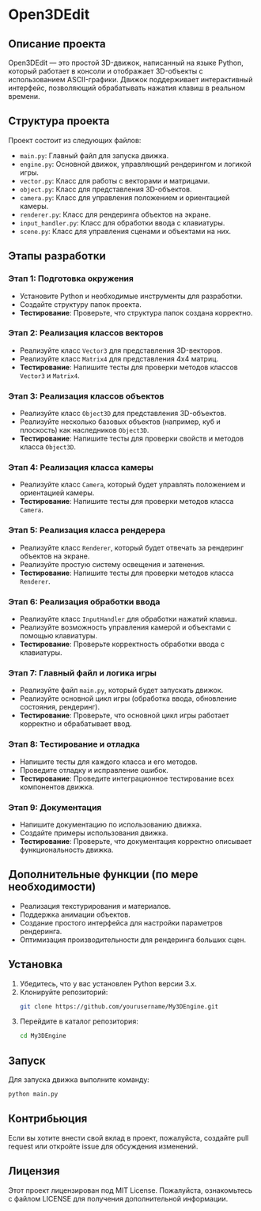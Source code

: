 # Open3DEdit

## Описание проекта
Open3DEdit — это простой 3D-движок, написанный на языке Python, который работает в консоли и отображает 3D-объекты с использованием ASCII-графики. Движок поддерживает интерактивный интерфейс, позволяющий обрабатывать нажатия клавиш в реальном времени.

## Структура проекта
Проект состоит из следующих файлов:
- `main.py`: Главный файл для запуска движка.
- `engine.py`: Основной движок, управляющий рендерингом и логикой игры.
- `vector.py`: Класс для работы с векторами и матрицами.
- `object.py`: Класс для представления 3D-объектов.
- `camera.py`: Класс для управления положением и ориентацией камеры.
- `renderer.py`: Класс для рендеринга объектов на экране.
- `input_handler.py`: Класс для обработки ввода с клавиатуры.
- `scene.py`: Класс для управления сценами и объектами на них.

## Этапы разработки

### Этап 1: Подготовка окружения
- Установите Python и необходимые инструменты для разработки.
- Создайте структуру папок проекта.
- **Тестирование**: Проверьте, что структура папок создана корректно.

### Этап 2: Реализация классов векторов
- Реализуйте класс `Vector3` для представления 3D-векторов.
- Реализуйте класс `Matrix4` для представления 4x4 матриц.
- **Тестирование**: Напишите тесты для проверки методов классов `Vector3` и `Matrix4`.

### Этап 3: Реализация классов объектов
- Реализуйте класс `Object3D` для представления 3D-объектов.
- Реализуйте несколько базовых объектов (например, куб и плоскость) как наследников `Object3D`.
- **Тестирование**: Напишите тесты для проверки свойств и методов класса `Object3D`.

### Этап 4: Реализация класса камеры
- Реализуйте класс `Camera`, который будет управлять положением и ориентацией камеры.
- **Тестирование**: Напишите тесты для проверки методов класса `Camera`.

### Этап 5: Реализация класса рендерера
- Реализуйте класс `Renderer`, который будет отвечать за рендеринг объектов на экране.
- Реализуйте простую систему освещения и затенения.
- **Тестирование**: Напишите тесты для проверки методов класса `Renderer`.

### Этап 6: Реализация обработки ввода
- Реализуйте класс `InputHandler` для обработки нажатий клавиш.
- Реализуйте возможность управления камерой и объектами с помощью клавиатуры.
- **Тестирование**: Проверьте корректность обработки ввода с клавиатуры.

### Этап 7: Главный файл и логика игры
- Реализуйте файл `main.py`, который будет запускать движок.
- Реализуйте основной цикл игры (обработка ввода, обновление состояния, рендеринг).
- **Тестирование**: Проверьте, что основной цикл игры работает корректно и обрабатывает ввод.

### Этап 8: Тестирование и отладка
- Напишите тесты для каждого класса и его методов.
- Проведите отладку и исправление ошибок.
- **Тестирование**: Проведите интеграционное тестирование всех компонентов движка.

### Этап 9: Документация
- Напишите документацию по использованию движка.
- Создайте примеры использования движка.
- **Тестирование**: Проверьте, что документация корректно описывает функциональность движка.

## Дополнительные функции (по мере необходимости)
- Реализация текстурирования и материалов.
- Поддержка анимации объектов.
- Создание простого интерфейса для настройки параметров рендеринга.
- Оптимизация производительности для рендеринга больших сцен.

## Установка
1. Убедитесь, что у вас установлен Python версии 3.x.
2. Клонируйте репозиторий:
   ```bash
   git clone https://github.com/yourusername/My3DEngine.git
   ```
3. Перейдите в каталог репозитория:
   ```bash
   cd My3DEngine
   ```

## Запуск
Для запуска движка выполните команду:
   ```bash
   python main.py
   ```

## Контрибьюция
Если вы хотите внести свой вклад в проект, пожалуйста, создайте pull request или откройте issue для обсуждения изменений.

## Лицензия
Этот проект лицензирован под MIT License. Пожалуйста, ознакомьтесь с файлом LICENSE для получения дополнительной информации.
